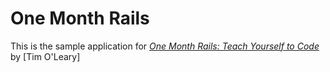 # One Month Rails
This is the sample application for
[*One Month Rails: Teach Yourself to Code*](http://onemonthrails.con)
by [Tim O'Leary] 